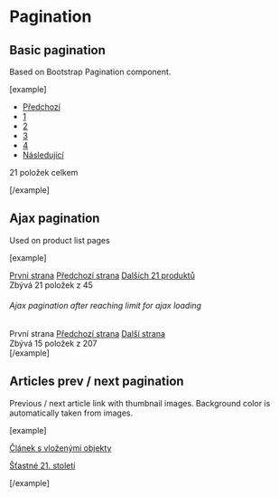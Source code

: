 Pagination
==========

## Basic pagination
Based on Bootstrap Pagination component.

[example]
<div class="pagination-container">
	<ul class="pagination">
		<li class="page-item first-child prev"><a class="page-link" href="#" rel="nofollow"><i class="fas fa-chevron-left" title="%s"></i> <span class="sr-only">Předchozí</span></a></li>
		<li class="page-item"><a class="page-link" href="#" rel="nofollow">1</a></li>
		<li class="page-item active"><a class="page-link" href="#" rel="nofollow">2</a></li>
		<li class="page-item"><a class="page-link" href="#" rel="nofollow">3</a></li>
		<li class="page-item"><a class="page-link" href="#" rel="nofollow">4</a></li>
		<li class="page-item last-child next"><a class="page-link" href="#" rel="nofollow"><span class="sr-only">Následující</span> <i class="fas fa-chevron-right"></i></a></li>
	</ul>
	<p><span class="badge badge-secondary">21</span> položek celkem</p>
</div>
[/example]

## Ajax pagination
Used on product list pages

[example]
<div class="pagination-container">
	<div class="pager-buttons js--pager-buttons">
		<div class="">
			<a href="" class="list__item js--first btn btn-default disabled" rel="nofollow"> První strana</a>
			<a href="" class="list__item js--previous btn btn-primary disabled" rel="nofollow"> Předchozí strana</a>
			<a href="#" class="list__item js--next btn btn-primary next-items" rel="nofollow">Dalších 21 produktů</a>
		</div>
		<div class="pagination-info js--remains">Zbývá 21 položek z 45</div>
	</div>
</div>

<h6 class="my-4">Ajax pagination after reaching limit for ajax loading</h6>

<div class="pagination-container">
	<div class="pager-buttons js--pager-buttons">
		<div class="">
			<a class="list__item js--first btn btn-default disabled" rel="nofollow"> První strana</a>
			<a href="#" class="list__item js--previous btn btn-primary" rel="nofollow"> Předchozí strana</a>
			<a href="#" class="list__item js--next btn btn-primary next-page" rel="nofollow">Další strana</a>
		</div>
		<div class="pagination-info js--remains">Zbývá 15 položek z 207</div>
	</div>
</div>
[/example]

## Articles prev / next pagination

Previous / next article link with thumbnail images. Background color is automatically taken from images.

[example]
<div class="pager--rich">
	<a class="pager__item" href="#" style="background-color: #45434F;">
		<div class="pager__item__text">
			<p class="pager__item__title">Článek s vloženými objekty</p>
		</div>
		<div class="pager__item__image" style="background-image: url(http://i.pupiq.net/i/6f/6f/ab4/2dab4/2000x1333/zsQ2NJ_300x300xc_a66a5601fc9b9fbd.jpg);"></div>
	</a>
	<a class="pager__item" href="#" style="background-color: #1E2B39;">
		<div class="pager__item__text">
			<p class="pager__item__title">Šťastné 21. století</p>
		</div>
		<div class="pager__item__image" style="background-image: url(http://i.pupiq.net/i/6f/6f/ab3/2dab3/2000x1333/qJ7Bjw_300x300xc_852bcc0f67992d5d.jpg);"></div>
	</a>
</div>
[/example]